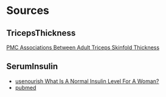 # Sources

## TricepsThickness
[PMC Associations Between Adult Triceps Skinfold Thickness](https://pmc.ncbi.nlm.nih.gov/articles/PMC9127233/)

## SerumInsulin
- [usenourish What Is A Normal Insulin Level For A Woman?](https://www.usenourish.com/blog/what-is-a-normal-insulin-level-for-a-woman)
- [pubmed](https://pubmed.ncbi.nlm.nih.gov/24530467/)


